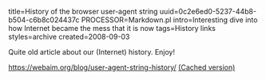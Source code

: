 title=History of the browser user-agent string
uuid=0c2e6ed0-5237-44b8-b504-c6b8c024437c
PROCESSOR=Markdown.pl
intro=Interesting dive into how Internet became the mess that it is now
tags=History links
styles=archive
created=2008-09-03

Quite old article about our (Internet) history. Enjoy!

<https://webaim.org/blog/user-agent-string-history/> [(Cached version)](http://archive.is/EBUW)
